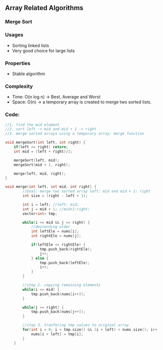 ## Array Related Algorithms

### Merge Sort
### Usages

- Sorting linked lists
- Very good choice for large lists

### Properties

- Stable algorithm

### Complexity

- Time: O(n log n) → Best, Average and Worst
- Space: O(n) → a temporary array is created to merge two sorted lists.

### Code:
```cpp
//1. find the mid element
//2. sort left -> mid and mid + 1 -> right
//3. merge sorted arrays using a temporary array: merge function

void mergeSort(int left, int right) {
    if(left >= right) return;
    int mid = (left + right)/2;

    mergeSort(left, mid);
    mergeSort(mid + 1, right);

    merge(left, mid, right);
}

void merge(int left, int mid, int right) {
        //Goal: merge two sorted array left: mid and mid + 1: right
        int size = (right - left + 1);

        int i = left; //left: mid;
        int j = mid + 1; //mid+1:right;
        vector<int> tmp;

        while(i <= mid && j <= right) {
            //descending order
            int leftEle = nums[i];
            int rightEle = nums[j];

            if(leftEle <= rightEle) {
                tmp.push_back(rightEle);
                j++;
            } else {
                tmp.push_back(leftEle);
                i++;
            }
        }

        //step 2. copying remaining elements
        while(i <= mid) {
            tmp.push_back(nums[i++]);
        }

        while(j <= right) {
            tmp.push_back(nums[j++]);
        }

        //step 3. tranfering tmp values to original array
        for(int i = 0; i < tmp.size() && (i + left) < nums.size(); i++) {
            nums[i + left] = tmp[i];
        }
    }
```


